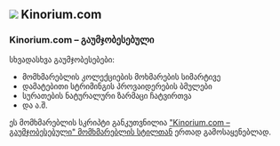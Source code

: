 ## ![](https://icons.duckduckgo.com/ip3/kinorium.com.ico) Kinorium.com

### Kinorium.com – გაუმჯობესებული

სხვადასხვა გაუმჯობესებები:

* მომხმარებლის კოლექციების მოხმარების სიმარტივე
* დამატებითი სტრიმინგის პროვაიდერების ბმულები
* სურათების ნატურალური ზარმაცი ჩატვირთვა
* და ა.შ.

ეს მომხმარებლის სკრიპტი განკუთვნილია ["Kinorium.com – გაუმჯობესებული" მომხმარებლის სტილთან](https://github.com/Athari/AthariUserCSS#kinorium) ერთად გამოსაყენებლად.
